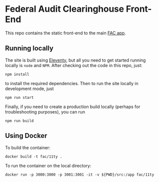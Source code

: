 # Federal Audit Clearinghouse Front-End

This repo contains the static front-end to the main [FAC app](https://github.com/GSA-TTS/FAC).

## Running locally

The site is built using [Eleventy](https://www.11ty.dev/), but all you need to get started running locally is `node` and `NPM`. After checking out the code in this repo, just:

```
npm install
```

to install the required dependencies. Then to run the site locally in development mode, just

```
npm run start
```

Finally, if you need to create a production build locally (perhaps for troubleshooting purposes), you can run

```
npm run build
```

## Using Docker

To build the container:

```
docker build -t fac/11ty .
```

To run the container on the local directory:

```
docker run -p 3000:3000 -p 3001:3001 -it -v ${PWD}/src:/app fac/11ty
```